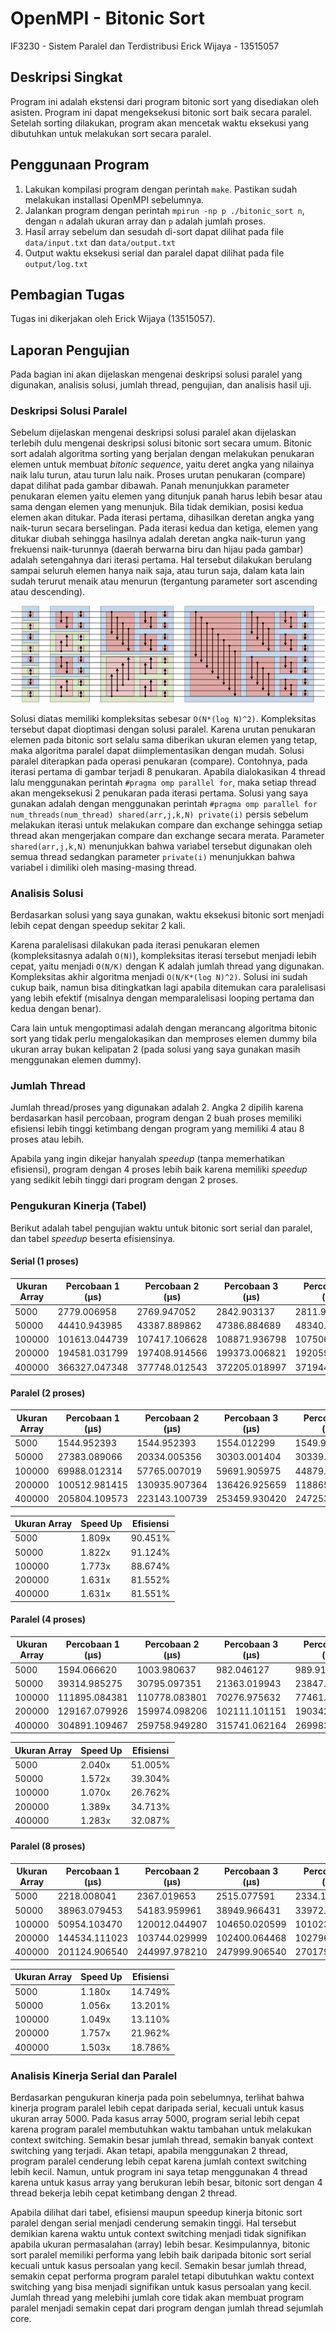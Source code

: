 # OpenMPI - Bitonic Sort
IF3230 - Sistem Paralel dan Terdistribusi
Erick Wijaya - 13515057

## Deskripsi Singkat
Program ini adalah ekstensi dari program bitonic sort yang disediakan oleh asisten. 
Program ini dapat mengeksekusi bitonic sort baik secara paralel. 
Setelah sorting dilakukan, program akan mencetak waktu eksekusi 
yang dibutuhkan untuk melakukan sort secara paralel. 

## Penggunaan Program
1. Lakukan kompilasi program dengan perintah ```make```. Pastikan sudah melakukan installasi OpenMPI sebelumnya. 
2. Jalankan program dengan perintah ```mpirun -np p ./bitonic_sort n```, dengan ```n``` adalah ukuran array dan ```p``` adalah jumlah proses.
3. Hasil array sebelum dan sesudah di-sort dapat dilihat pada file ```data/input.txt``` dan ```data/output.txt```
4. Output waktu eksekusi serial dan paralel dapat dilihat pada file ```output/log.txt```

## Pembagian Tugas
Tugas ini dikerjakan oleh Erick Wijaya (13515057). 

## Laporan Pengujian
Pada bagian ini akan dijelaskan mengenai deskripsi solusi paralel yang digunakan, analisis solusi, jumlah thread, pengujian, dan analisis hasil uji. 

### Deskripsi Solusi Paralel
Sebelum dijelaskan mengenai deskripsi solusi paralel akan dijelaskan terlebih dulu mengenai deskripsi solusi bitonic sort secara umum.
Bitonic sort adalah algoritma sorting yang berjalan dengan melakukan penukaran elemen untuk membuat *bitonic sequence*, yaitu deret angka 
yang nilainya naik lalu turun, atau turun lalu naik. Proses urutan penukaran (compare) dapat dilihat pada gambar dibawah. Panah 
menunjukkan parameter penukaran elemen yaitu elemen yang ditunjuk panah harus lebih besar atau sama dengan elemen yang menunjuk. 
Bila tidak demikian, posisi kedua elemen akan ditukar. Pada iterasi pertama, dihasilkan deretan angka yang naik-turun secara berselingan. 
Pada iterasi kedua dan ketiga, elemen yang ditukar diubah sehingga hasilnya adalah deretan angka naik-turun yang frekuensi naik-turunnya (daerah berwarna biru dan hijau pada gambar) adalah
setengahnya dari iterasi pertama. Hal tersebut dilakukan berulang sampai seluruh elemen hanya naik saja, atau turun saja, dalam kata lain 
sudah terurut menaik atau menurun (tergantung parameter sort ascending atau descending). 

![bitonic_sort](img/bitonic_sort.png)

Solusi diatas memiliki kompleksitas sebesar ```O(N*(log N)^2)```. Kompleksitas tersebut dapat dioptimasi dengan solusi paralel. 
Karena urutan penukaran elemen pada bitonic sort selalu sama diberikan ukuran elemen yang tetap, maka algoritma paralel dapat 
diimplementasikan dengan mudah. Solusi paralel diterapkan pada operasi penukaran (compare). Contohnya, pada iterasi pertama
di gambar terjadi 8 penukaran. Apabila dialokasikan 4 thread lalu menggunakan perintah ```#pragma omp parallel for```, maka 
setiap thread akan mengeksekusi 2 penukaran pada iterasi pertama. Solusi yang saya gunakan adalah dengan menggunakan perintah 
```#pragma omp parallel for num_threads(num_thread) shared(arr,j,k,N) private(i)``` persis sebelum melakukan iterasi untuk 
melakukan compare dan exchange sehingga setiap thread akan mengerjakan compare dan exchange secara merata. Parameter ```shared(arr,j,k,N)``` 
menunjukkan bahwa variabel tersebut digunakan oleh semua thread sedangkan parameter ```private(i)``` menunjukkan bahwa variabel i 
dimiliki oleh masing-masing thread.

### Analisis Solusi
Berdasarkan solusi yang saya gunakan, waktu eksekusi bitonic sort menjadi lebih cepat dengan speedup sekitar 2 kali. 

Karena paralelisasi dilakukan pada iterasi 
penukaran elemen (kompleksitasnya adalah ```O(N)```), kompleksitas iterasi tersebut menjadi lebih cepat, yaitu menjadi 
```O(N/K)``` dengan K adalah jumlah thread yang digunakan. Kompleksitas akhir algoritma menjadi ```O(N/K*(log N)^2)```. 
Solusi ini sudah cukup baik, namun bisa ditingkatkan lagi apabila ditemukan cara paralelisasi yang lebih efektif 
(misalnya dengan memparalelisasi looping pertama dan kedua dengan benar). 

Cara lain untuk mengoptimasi adalah dengan merancang algoritma bitonic sort 
yang tidak perlu mengalokasikan dan memproses elemen dummy bila ukuran array bukan kelipatan 2 (pada solusi yang saya gunakan masih 
menggunakan elemen dummy). 

### Jumlah Thread
Jumlah thread/proses yang digunakan adalah 2. Angka 2 dipilih karena berdasarkan hasil percobaan, program dengan 2 buah 
proses memiliki efisiensi lebih tinggi ketimbang dengan program yang memiliki 4 atau 8 proses atau lebih. 

Apabila yang ingin dikejar hanyalah *speedup* (tanpa memerhatikan efisiensi), program dengan 4 proses lebih baik karena 
memiliki *speedup* yang sedikit lebih tinggi dari program dengan 2 proses. 

### Pengukuran Kinerja (Tabel)
Berikut adalah tabel pengujian waktu untuk bitonic sort serial dan paralel, dan tabel *speedup* beserta efisiensinya.

#### Serial (1 proses)
| **Ukuran Array** | **Percobaan 1 (μs)** | **Percobaan 2 (μs)** | **Percobaan 3 (μs)** | **Percobaan 4 (μs)** | **Percobaan 5 (μs)** | **Rata-Rata (μs)** |
| ------------ | ------------------------ | -------------------- | -------------------- | -------------------- | -------------------- | ------------------ |
| 5000   | 2779.006958   | 2769.947052   | 2842.903137   | 2811.908722   | 2795.934677   | 2799.940109   |
| 50000  | 44410.943985  | 43387.889862  | 47386.884689  | 48340.082169  | 48374.891281  | 46380.138397  |
| 100000 | 101613.044739 | 107417.106628 | 108871.936798 | 107506.990433 | 92660.903931  | 103613.996506 |
| 200000 | 194581.031799 | 197408.914566 | 199373.006821 | 192059.040070 | 196392.059326 | 195962.810516 |
| 400000 | 366327.047348 | 377748.012543 | 372205.018997 | 371944.904327 | 364811.897278 | 370607.376099 |

#### Paralel (2 proses) 
| **Ukuran Array** | **Percobaan 1 (μs)** | **Percobaan 2 (μs)** | **Percobaan 3 (μs)** | **Percobaan 4 (μs)** | **Percobaan 5 (μs)** | **Rata-Rata (μs)** |
| ------------ | ------------------------ | -------------------- | -------------------- | -------------------- | -------------------- | ------------------ |
| 5000   | 1544.952393    | 1544.952393    | 1554.012299    | 1549.959183    | 1544.952393    | 1547.765732   | 
| 50000  | 27383.089066   | 20334.005356   | 30303.001404   | 30339.002609   | 18886.089325   | 25449.037552  | 
| 100000 | 69988.012314   | 57765.007019   | 59691.905975   | 44879.913330   | 59796.094894   | 58424.186706  | 
| 200000 | 100512.981415  | 130935.907364  | 136426.925659  | 118865.966797  | 113991.022110  | 120146.560669 | 
| 400000 | 205804.109573  | 223143.100739  | 253459.930420  | 247253.894806  | 218801.975250  | 229692.602158 | 

| **Ukuran Array** | **Speed Up** | **Efisiensi** |
| ---------------- | ------------ | ------------- |
| 5000             |    1.809x    |   90.451%    |
| 50000            |    1.822x    |   91.124%    |
| 100000           |    1.773x    |   88.674%    |
| 200000           |    1.631x    |   81.552%    |
| 400000           |    1.631x    |   81.551%    |

#### Paralel (4 proses) 
| **Ukuran Array** | **Percobaan 1 (μs)** | **Percobaan 2 (μs)** | **Percobaan 3 (μs)** | **Percobaan 4 (μs)** | **Percobaan 5 (μs)** | **Rata-Rata (μs)** |
| ------------ | ------------------------ | -------------------- | -------------------- | -------------------- | -------------------- | ------------------ |
| 5000   | 1594.066620    | 1003.980637    | 982.046127     | 989.913940     | 2291.917801    | 1372.385025   |
| 50000  | 39314.985275   | 30795.097351   | 21363.019943   | 23847.103119   | 32182.931900   | 29500.627518  |
| 100000 | 111895.084381  | 110778.083801  | 70276.975632   | 77461.957932   | 113548.040390  | 96792.028427  |
| 200000 | 129167.079926  | 159974.098206  | 102111.101151  | 190342.903137  | 124057.054520  | 141130.447388 |
| 400000 | 304891.109467  | 259758.949280  | 315741.062164  | 269983.053207  | 293365.001678  | 288747.835159 |

| **Ukuran Array** | **Speed Up** | **Efisiensi** |
| ---------------- | ------------ | ------------- |
| 5000             |    2.040x    |   51.005%    |
| 50000            |    1.572x    |   39.304%    |
| 100000           |    1.070x    |   26.762%    |
| 200000           |    1.389x    |   34.713%    |
| 400000           |    1.283x    |   32.087%    |

#### Paralel (8 proses) 
| **Ukuran Array** | **Percobaan 1 (μs)** | **Percobaan 2 (μs)** | **Percobaan 3 (μs)** | **Percobaan 4 (μs)** | **Percobaan 5 (μs)** | **Rata-Rata (μs)** |
| ------------ | ------------------------ | -------------------- | -------------------- | -------------------- | -------------------- | ------------------ |
| 5000   | 2218.008041    | 2367.019653    | 2515.077591    | 2334.117889    | 2430.915833    | 2373.027801   |
| 50000  | 38963.079453   | 54183.959961   | 38949.966431   | 33972.024918   | 53514.003754   | 43916.606903  |
| 100000 | 50954.103470   | 120012.044907  | 104650.020599  | 101023.912430  | 117316.961288  | 98791.408539  |
| 200000 | 144534.111023  | 103744.029999  | 102400.064468  | 102796.077728  | 104211.091995  | 111537.075043 |
| 400000 | 201124.906540  | 244997.978210  | 247999.906540  | 270179.033279  | 268702.983856  | 246600.961685 |

| **Ukuran Array** | **Speed Up** | **Efisiensi** |
| ---------------- | ------------ | ------------- |
| 5000             |    1.180x    |   14.749%    |
| 50000            |    1.056x    |   13.201%    |
| 100000           |    1.049x    |   13.110%    |
| 200000           |    1.757x    |   21.962%    |
| 400000           |    1.503x    |   18.786%    |

### Analisis Kinerja Serial dan Paralel
Berdasarkan pengukuran kinerja pada poin sebelumnya, terlihat bahwa kinerja program paralel lebih cepat daripada serial, 
kecuali untuk kasus ukuran array 5000. Pada kasus array 5000, program serial lebih cepat karena program paralel membutuhkan waktu 
tambahan untuk melakukan context switching. Semakin besar jumlah thread, semakin banyak context switching yang terjadi. Akan tetapi, 
apabila menggunakan 2 thread, program paralel cenderung lebih cepat karena jumlah context switching lebih kecil. Namun, untuk program ini
saya tetap menggunakan 4 thread karena untuk kasus array yang 
berukuran lebih besar, bitonic sort dengan 4 thread bekerja lebih cepat ketimbang dengan 2 thread.

Apabila dilihat dari tabel, efisiensi maupun speedup kinerja bitonic sort paralel dengan serial menjadi cenderung semakin tinggi. Hal tersebut demikian karena waktu untuk context switching menjadi tidak signifikan apabila 
ukuran permasalahan (array) lebih besar. Kesimpulannya, bitonic sort paralel memiliki performa yang lebih baik daripada 
bitonic sort serial kecuali untuk kasus persoalan yang kecil. Semakin besar jumlah thread, semakin cepat performa program paralel 
tetapi dibutuhkan waktu context switching yang bisa menjadi signifikan untuk kasus persoalan yang kecil. Jumlah thread yang melebihi 
jumlah core tidak akan membuat program paralel menjadi semakin cepat dari program dengan jumlah thread sejumlah core. 
